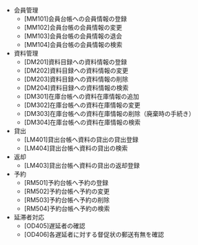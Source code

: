 - 会員管理
  - [MM101]会員台帳への会員情報の登録
  - [MM102]会員台帳の会員情報の変更
  - [MM103]会員台帳の会員情報の退会
  - [MM104]会員台帳の会員情報の検索
- 資料管理
  - [DM201]資料目録への資料情報の登録
  - [DM202]資料目録への資料情報の変更
  - [DM203]資料目録への資料情報の削除
  - [DM204]資料目録への資料情報の検索
  - [DM301]在庫台帳への資料在庫情報の追加
  - [DM302]在庫台帳への資料在庫情報の変更
  - [DM303]在庫台帳への資料在庫情報の削除（廃棄時の手続き）
  - [DM304]在庫台帳への資料在庫情報の検索
- 貸出
  - [LM401]貸出台帳へ資料の貸出の貸出登録
  - [LM404]貸出台帳へ資料の貸出の検索
- 返却
  - [LM403]貸出台帳へ資料の貸出の返却登録
- 予約
  - [RM501]予約台帳へ予約の登録
  - [RM502]予約台帳へ予約の変更
  - [RM503]予約台帳へ予約の削除
  - [RM504]予約台帳へ予約の検索
- 延滞者対応
  - [OD405]遅延者の確認
  - [OD406]各遅延者に対する督促状の郵送有無を確認
